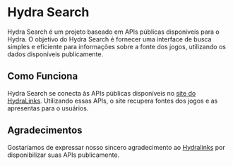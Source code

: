 # Hydra Search

Hydra Search é um projeto baseado em APIs públicas disponíveis para o Hydra. O objetivo do Hydra Search é fornecer uma interface de busca simples e eficiente para informações sobre a fonte dos jogos, utilizando os dados disponíveis publicamente.


## Como Funciona

Hydra Search se conecta às APIs públicas disponíveis no [site do HydraLinks](https://hydralinks.cloud/). Utilizando essas APIs, o site recupera fontes dos jogos e as apresentas para o usuários.

## Agradecimentos

Gostaríamos de expressar nosso sincero agradecimento ao [Hydralinks](https://hydralinks.cloud/) por disponibilizar suas APIs publicamente.